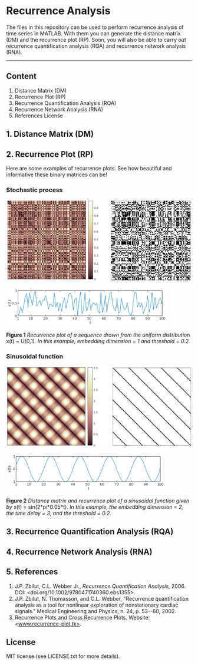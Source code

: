 # Recurrence Analysis

The files in this repository can be used to perform recurrence analysis of time series in MATLAB. With them you can generate the distance matrix (DM) and the recurrence plot (RP). Soon, you will also be able to carry out recurrence quantification analysis (RQA) and recurrence network analysis (RNA).

-----------

## Content

1. Distance Matrix (DM)
2. Recurrence Plot (RP)
3. Recurrence Quantification Analysis (RQA)
4. Recurrence Network Analysis (RNA)
5. References
License

## 1. Distance Matrix (DM)

## 2. Recurrence Plot (RP)

Here are some examples of recurrence plots. See how beautiful and informative these binary matrices can be!

### Stochastic process

![Recurrence plot of a sequence drawn from the uniform distribution](imgs/img1.png)

![The sequence drawn from the uniform distribution](imgs/img1_seq.png)

**Figure 1** _Recurrence plot of a sequence drawn from the uniform distribution_ x(t) \~ U(0,1)_. In this example, embedding dimension = 1 and threshold = 0.2._

### Sinusoidal function

![Recurrence plot of a sinusoidal function](imgs/img2.png)

![The sinusoidal function](imgs/img2_seq.png)

**Figure 2** _Distance matrix and recurrence plot of a sinusoidal function given by_ x(t) = sin(2\*pi\*0.05\*t)_. In this example, the embedding dimension = 2, the time delay = 3, and the threshold = 0.2._

## 3. Recurrence Quantification Analysis (RQA)

## 4. Recurrence Network Analysis (RNA)

## 5. References

1. J.P. Zbilut, C.L. Webber Jr., _Recurrence Quantification Analysis_, 2006. DOI: <doi.org/10.1002/9780471740360.ebs1355>.
2. J.P. Zbilut, N. Thomasson, and C.L. Webber, "Recurrence quantification analysis as a tool for nonlinear exploration of nonstationary cardiac signals." Medical Engineering and Physics, n. 24, p. 53--60, 2002.
3. Recurrence Plots and Cross Recurrence Plots. Website: <www.recurrence-plot.tk>.

## License

MIT license (see LICENSE.txt for more details).
